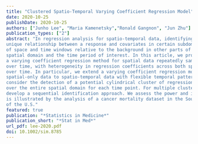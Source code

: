 ```yaml
---
title: "Clustered Spatio-Temporal Varying Coefficient Regression Model"
date: 2020-10-25
publishDate: 2020-10-25
authors: ["Junho Lee", "Maria Kamenetsky","Ronald Gangnon", "Jun Zhu"]
publication_types: ["2"]
abstract: "In regression analysis for spatio-temporal data, identifying clusters of spatial units over time in a regression coefficient could provide insight into the
unique relationship between a response and covariates in certain subdomains
of space and time windows relative to the background in other parts of the
spatial domain and the time period of interest. In this article, we propose
a varying coefficient regression method for spatial data repeatedly sampled
over time, with heterogeneity in regression coefficients across both space and
over time. In particular, we extend a varying coefficient regression model for
spatial-only data to spatio-temporal data with flexible temporal patterns. We
consider the detection of a potential cylindrical cluster of regression coefficients based on testing whether the regression coefficient is the same or not
over the entire spatial domain for each time point. For multiple clusters, we
develop a sequential identification approach. We assess the power and identification of known clusters via a simulation study. Our proposed methodology
is illustrated by the analysis of a cancer mortality dataset in the Southeast
of the U.S."
featured: true
publication: "*Statistics in Medicine*"
publication_short: "*Stat in Med*"
url_pdf: lee-2020.pdf
doi: 10.1002/sim.8785
---
```


